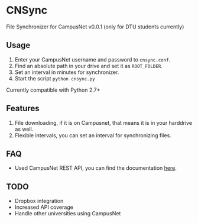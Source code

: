 CNSync
======

File Synchronizer for CampusNet v0.0.1 (only for DTU students currently)

## Usage

1. Enter your CampusNet username and password to `cnsync.conf`.
2. Find an absolute path in your drive and set it as `ROOT_FOLDER`.
3. Set an interval in minutes for synchronizer.
4. Start the script `python cnsync.py`

Currently compatible with Python 2.7+

## Features
1. File downloading, if it is on Campusnet, that means it is in your harddrive as well.
2. Flexible intervals, you can set an interval for synchronizing files.

## FAQ

* Used CampusNet REST API, you can find the documentation [here](https://www.campusnet.dtu.dk/data/Documentation/Index.aspx).

## TODO
* Dropbox integration
* Increased API coverage
* Handle other universities using CampusNet 
